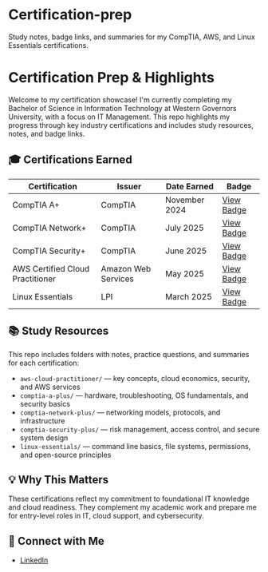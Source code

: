 # Certification-prep
Study notes, badge links, and summaries for my CompTIA, AWS, and Linux Essentials certifications.
# Certification Prep & Highlights

Welcome to my certification showcase! I'm currently completing my Bachelor of Science in Information Technology at Western Governors University, with a focus on IT Management. This repo highlights my progress through key industry certifications and includes study resources, notes, and badge links.

## 🎓 Certifications Earned

| Certification | Issuer | Date Earned | Badge |
|---------------|--------|-------------|-------|
| CompTIA A+ | CompTIA | November 2024 | [View Badge](https://www.credly.com/badges/d5d1542c-6918-4f10-b0bb-d16ecb190a2c/public_url) |
| CompTIA Network+ | CompTIA | July 2025 | [View Badge](https://www.credly.com/badges/18be9df1-e48c-4681-a317-2f15165627a1/public_url) |
| CompTIA Security+ | CompTIA | June 2025 | [View Badge](https://www.credly.com/badges/bd7a1826-325f-4940-9069-d8565bcb60c0/public_url) |
| AWS Certified Cloud Practitioner | Amazon Web Services | May 2025 | [View Badge](https://www.credly.com/badges/aa0b9c2f-f76a-478a-aaef-ad48ab11d9a5/public_url) |
| Linux Essentials | LPI | March 2025 | [View Badge](https://www.credly.com/badges/5aad6d91-1f32-49d4-b177-e8212435e88f/public_url) |

## 📚 Study Resources

This repo includes folders with notes, practice questions, and summaries for each certification:

- `aws-cloud-practitioner/` — key concepts, cloud economics, security, and AWS services
- `comptia-a-plus/` — hardware, troubleshooting, OS fundamentals, and security basics
- `comptia-network-plus/` — networking models, protocols, and infrastructure
- `comptia-security-plus/` — risk management, access control, and secure system design
- `linux-essentials/` — command line basics, file systems, permissions, and open-source principles

## 💡 Why This Matters

These certifications reflect my commitment to foundational IT knowledge and cloud readiness. They complement my academic work and prepare me for entry-level roles in IT, cloud support, and cybersecurity.

## 🔗 Connect with Me

- [LinkedIn](https://www.linkedin.com/in/kayla-a-wilson-it/)



